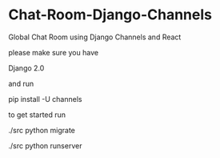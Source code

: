 # Chat-Room-Django-Channels
Global Chat Room using Django Channels and React

please make sure you have

Django 2.0

and run

pip install -U channels


to get started run

./src python migrate

./src python runserver

